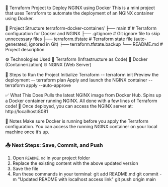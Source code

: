 🐳 Terraform Project to Deploy NGINX using Docker
This is a mini project that uses Terraform to automate the deployment of an NGINX container using Docker.

📁 Project Structure
terraform-docker-container/
├── main.tf               # Terraform configuration for Docker and NGINX
├── .gitignore            # Git ignore file to skip unnecessary files
├── terraform.tfstate     # Terraform state file (auto-generated, ignored in Git)
├── terraform.tfstate.backup
└── README.md             # Project description

⚙️ Technologies Used
🧱 Terraform (Infrastructure as Code)
🐳 Docker (Containerization)
🌐 NGINX (Web Server)

🚀 Steps to Run the Project
Initialize Terraform -- terraform init
Preview the deployment -- terraform plan
Apply and launch the NGINX container -- terraform apply --auto-approve

✅ What This Does
Pulls the latest NGINX image from Docker Hub.
Spins up a Docker container running NGINX.
All done with a few lines of Terraform code!
🔗 Once deployed, you can access the NGINX server at: http://localhost:8081

📌 Notes
Make sure Docker is running before you apply the Terraform configuration.
You can access the running NGINX container on your local machine once it’s up.

### 📤 Next Steps: Save, Commit, and Push

1. Open `README.md` in your project folder
2. Replace the existing content with the above updated version
3. Save the file
4. Run these commands in your terminal:
git add README.md
git commit -m "Updated README with localhost access link"
git push origin main





